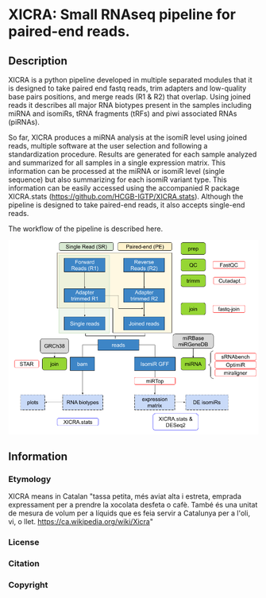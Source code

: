 # XICRA: Small RNAseq pipeline for paired-end reads.
## Description

XICRA is a python pipeline developed in multiple separated modules that it is designed to take paired end fastq reads, trim adapters and low-quality base pairs positions, and merge reads (R1 & R2) that overlap. Using joined reads it describes all major RNA biotypes present in the samples including miRNA and isomiRs, tRNA fragments (tRFs) and piwi associated RNAs (piRNAs). 

So far, XICRA produces a miRNA analysis at the isomiR level using joined reads, multiple software at the user selection and following a standardization procedure. 
Results are generated for each sample analyzed and summarized for all samples in a single expression matrix. This information can be processed at the miRNA or 
isomiR level (single sequence) but also summarizing for each isomiR variant type. This information can be easily accessed using the accompanied R package 
XICRA.stats (https://github.com/HCGB-IGTP/XICRA.stats). Although the pipeline is designed to take paired-end reads, it also accepts single-end reads. 

The workflow of the pipeline is described here.

![XICRA Workflow](workflow/XICRA_pipeline.png "XICRA workflow")

## Information
### Etymology
XICRA means in Catalan "tassa petita, més aviat alta i estreta, emprada expressament per a prendre la xocolata desfeta o cafè. També és una unitat de mesura de volum 
per a líquids que es feia servir a Catalunya per a l'oli, vi, o llet. https://ca.wikipedia.org/wiki/Xicra"

### License

### Citation

### Copyright


